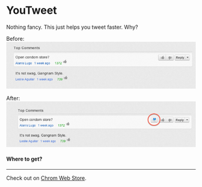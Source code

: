 YouTweet
========

Nothing fancy. This just helps you tweet faster. Why?

Before:
![Before](https://github.com/knd/YouTweet/raw/master/img/beforeTweet.png)

After:
![After](https://github.com/knd/YouTweet/raw/master/img/afterTweet.png)

#### Where to get?
------------------
Check out on [Chrom Web Store](https://chrome.google.com/webstore/detail/you-tweet-comments/kbnmcfnofnciheigodidmpggkjgedigo?hl=en-US&utm_source=chrome-ntp-launcher).

